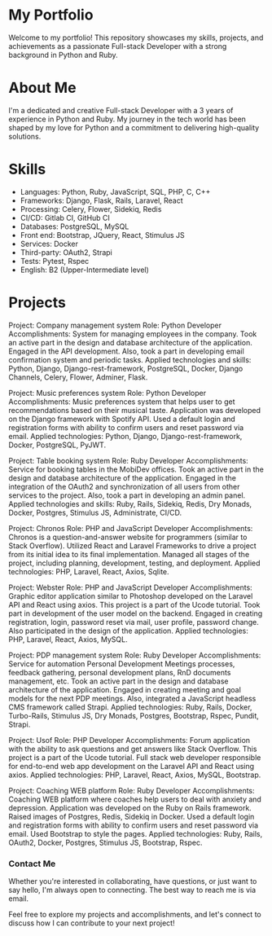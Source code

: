 # My Portfolio
Welcome to my portfolio! This repository showcases my skills, projects, and achievements as a passionate Full-stack Developer with a strong background in Python and Ruby.

# About Me
I'm a dedicated and creative Full-stack Developer with a 3 years of experience in Python and Ruby. My journey in the tech world has been shaped by my love for Python and a commitment to delivering high-quality solutions.

# Skills
- Languages: Python, Ruby, JavaScript, SQL, PHP, C, C++
- Frameworks: Django, Flask, Rails, Laravel, React
- Processing: Celery, Flower, Sidekiq, Redis
- CI/CD: Gitlab CI, GitHub CI
- Databases: PostgreSQL, MySQL
- Front end: Bootstrap, JQuery, React, Stimulus JS
- Services: Docker
- Third-party: OAuth2, Strapi
- Tests: Pytest, Rspec
- English: B2 (Upper-Intermediate level)

# Projects
Project: Company management system
Role: Python Developer
Accomplishments: System for managing employees in the company. Took an active part in the design and database architecture of the application. Engaged in the API development. Also, took a part in developing email confirmation system and periodic tasks.
Applied technologies and skills: Python, Django, Django-rest-framework, PostgreSQL, Docker, Django Channels, Celery, Flower, Adminer, Flask.

Project: Music preferences system
Role: Python Developer
Accomplishments: Music preferences system that helps user to get recommendations based on their musical taste. Application was developed on the Django framework with Spotify API. Used a default login and registration forms with ability to confirm users and reset password via email.
Applied technologies: Python, Django, Django-rest-framework, Docker, PostgreSQL, PyJWT.

Project: Table booking system
Role: Ruby Developer
Accomplishments: Service for booking tables in the MobiDev offices. Took an active part in the design and database architecture of the application. Engaged in the integration of the OAuth2 and synchronization of all users from other services to the project. Also, took a part in developing an admin panel.
Applied technologies and skills: Ruby, Rails, Sidekiq, Redis, Dry Monads, Docker, Postgres, Stimulus JS, Administrate, CI/CD.

Project: Chronos
Role: PHP and JavaScript Developer
Accomplishments: Chronos is a question-and-answer website for programmers (similar to Stack Overflow). Utilized React and Laravel Frameworks to drive a project from its initial idea to its final implementation. Managed all stages of the project, including planning, development, testing, and deployment.
Applied technologies: PHP, Laravel, React, Axios, Sqlite.

Project: Webster
Role: PHP and JavaScript Developer
Accomplishments: Graphic editor application similar to Photoshop developed on the Laravel API and React using axios. This project is a part of the Ucode tutorial. Took part in development of the user model on the backend. Engaged in creating registration, login, password reset via mail, user profile, password change. Also participated in the design of the application.
Applied technologies: PHP, Laravel, React, Axios, MySQL.

Project: PDP management system
Role: Ruby Developer
Accomplishments: Service for automation Personal Development Meetings processes, feedback gathering, personal development plans, RnD documents management, etc. Took an active part in the design and database architecture of the application. Engaged in creating meeting and goal models for the next PDP meetings. Also, integrated a JavaScript headless CMS framework called Strapi.
Applied technologies: Ruby, Rails, Docker, Turbo-Rails, Stimulus JS, Dry Monads, Postgres, Bootstrap, Rspec, Pundit, Strapi.

Project: Usof
Role: PHP Developer
Accomplishments: Forum application with the ability to ask questions and get answers like Stack Overflow. This project is a part of the Ucode tutorial. Full stack web developer responsible for end-to-end web app development on the Laravel API and React using axios.
Applied technologies: PHP, Laravel, React, Axios, MySQL, Bootstrap.

Project: Coaching WEB platform
Role: Ruby Developer
Accomplishments: Coaching WEB platform where coaches help users to deal with anxiety and depression. Application was developed on the Ruby on Rails framework. Raised images of Postgres, Redis, Sidekiq in Docker. Used a default login and registration forms with ability to confirm users and reset password via email. Used Bootstrap to style the pages.
Applied technologies: Ruby, Rails, OAuth2, Docker, Postgres, Stimulus JS, Bootstrap, Rspec.

### Contact Me
Whether you're interested in collaborating, have questions, or just want to say hello, I'm always open to connecting. The best way to reach me is via email.

Feel free to explore my projects and accomplishments, and let's connect to discuss how I can contribute to your next project!
